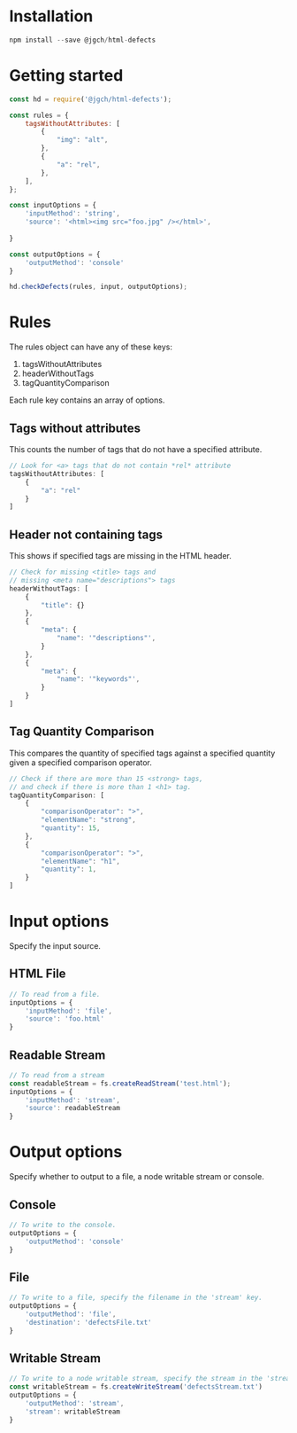 # Installation

```javascript
npm install --save @jgch/html-defects
```

# Getting started

```javascript
const hd = require('@jgch/html-defects');

const rules = {
	tagsWithoutAttributes: [
		{
			"img": "alt",
		},
		{
			"a": "rel",
		},
	],
};

const inputOptions = {
	'inputMethod': 'string',
	'source': '<html><img src="foo.jpg" /></html>',
	
}

const outputOptions = {
	'outputMethod': 'console'
}

hd.checkDefects(rules, input, outputOptions);
```

# Rules
The rules object can have any of these keys:
1. tagsWithoutAttributes
2. headerWithoutTags
3. tagQuantityComparison

Each rule key contains an array of options.

## Tags without attributes
This counts the number of tags that do not have a specified attribute.

```javascript
// Look for <a> tags that do not contain *rel* attribute
tagsWithoutAttributes: [
	{
		"a": "rel"
	}
]
```

## Header not containing tags
This shows if specified tags are missing in the HTML header.

```javascript
// Check for missing <title> tags and 
// missing <meta name="descriptions"> tags
headerWithoutTags: [
	{
		"title": {}
	},
	{
		"meta": {
			"name": '"descriptions"',
		}
	},
	{
		"meta": {
			"name": '"keywords"',
		}
	}
]
```

## Tag Quantity Comparison
This compares the quantity of specified tags against a specified quantity given a specified comparison operator.

```javascript
// Check if there are more than 15 <strong> tags,
// and check if there is more than 1 <h1> tag.
tagQuantityComparison: [
	{
		"comparisonOperator": ">",
		"elementName": "strong",
		"quantity": 15,
	},
	{
		"comparisonOperator": ">",
		"elementName": "h1",
		"quantity": 1,
	}
]
```
# Input options
Specify the input source.
## HTML File
```javascript
// To read from a file.
inputOptions = {
	'inputMethod': 'file',
	'source': 'foo.html'
}
```
## Readable Stream
```javascript
// To read from a stream
const readableStream = fs.createReadStream('test.html');
inputOptions = {
	'inputMethod': 'stream',
	'source': readableStream
}
```


# Output options
Specify whether to output to a file, a node writable stream or console.
## Console
```javascript
// To write to the console.
outputOptions = {
	'outputMethod': 'console'
}
```
## File
```javascript
// To write to a file, specify the filename in the 'stream' key.
outputOptions = {
	'outputMethod': 'file',
	'destination': 'defectsFile.txt'
}
```

## Writable Stream
```javascript
// To write to a node writable stream, specify the stream in the 'stream' key.
const writableStream = fs.createWriteStream('defectsStream.txt')
outputOptions = {
	'outputMethod': 'stream',
	'stream': writableStream
}
```

